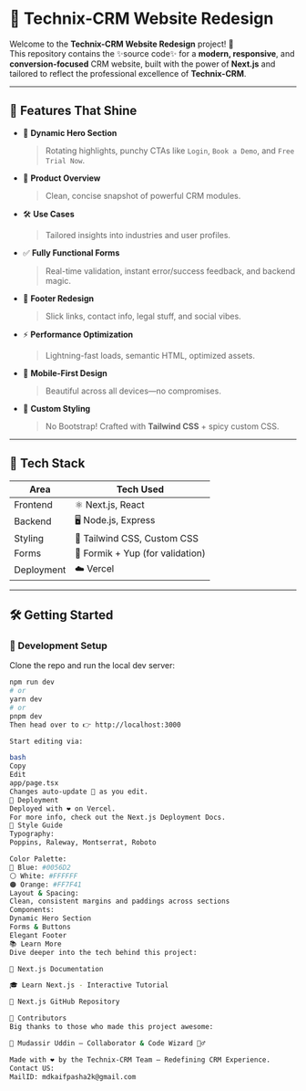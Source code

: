 # 🚀 Technix-CRM Website Redesign

Welcome to the **Technix-CRM Website Redesign** project! 🎉  
This repository contains the ✨source code✨ for a **modern, responsive**, and **conversion-focused** CRM website, built with the power of **Next.js** and tailored to reflect the professional excellence of **Technix-CRM**.

---

## 🌟 Features That Shine

- 🎯 **Dynamic Hero Section**  
  > Rotating highlights, punchy CTAs like `Login`, `Book a Demo`, and `Free Trial Now`.

- 🧠 **Product Overview**  
  > Clean, concise snapshot of powerful CRM modules.

- 🛠️ **Use Cases**  
  > Tailored insights into industries and user profiles.

- ✅ **Fully Functional Forms**  
  > Real-time validation, instant error/success feedback, and backend magic.

- 🧩 **Footer Redesign**  
  > Slick links, contact info, legal stuff, and social vibes.

- ⚡ **Performance Optimization**  
  > Lightning-fast loads, semantic HTML, optimized assets.

- 📱 **Mobile-First Design**  
  > Beautiful across all devices—no compromises.

- 🎨 **Custom Styling**  
  > No Bootstrap! Crafted with **Tailwind CSS** + spicy custom CSS.

---

## 🧰 Tech Stack

| Area      | Tech Used                       |
|-----------|----------------------------------|
| Frontend  | ⚛️ Next.js, React               |
| Backend   | 🖥️ Node.js, Express             |
| Styling   | 🎨 Tailwind CSS, Custom CSS     |
| Forms     | 📝 Formik + Yup (for validation) |
| Deployment| ☁️ Vercel                       |

---

## 🛠️ Getting Started

### 🔧 Development Setup

Clone the repo and run the local dev server:

```bash
npm run dev
# or
yarn dev
# or
pnpm dev
Then head over to 👉 http://localhost:3000

Start editing via:

bash
Copy
Edit
app/page.tsx
Changes auto-update 🔁 as you edit.
🚀 Deployment
Deployed with ❤️ on Vercel.
For more info, check out the Next.js Deployment Docs.
🎨 Style Guide
Typography:
Poppins, Raleway, Montserrat, Roboto

Color Palette:
🔵 Blue: #0056D2
⚪ White: #FFFFFF
🟠 Orange: #FF7F41
Layout & Spacing:
Clean, consistent margins and paddings across sections
Components:
Dynamic Hero Section
Forms & Buttons
Elegant Footer
📚 Learn More
Dive deeper into the tech behind this project:

📘 Next.js Documentation

🎓 Learn Next.js - Interactive Tutorial

🐙 Next.js GitHub Repository

🙌 Contributors
Big thanks to those who made this project awesome:

👤 Mudassir Uddin — Collaborator & Code Wizard 🧙‍♂️

Made with ❤️ by the Technix-CRM Team — Redefining CRM Experience.
Contact US:
MailID: mdkaifpasha2k@gmail.com
